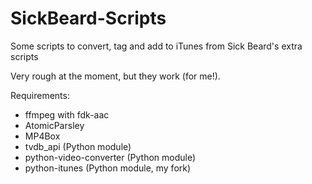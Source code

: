 SickBeard-Scripts
=================

Some scripts to convert, tag and add to iTunes from Sick Beard's extra scripts

Very rough at the moment, but they work (for me!).

Requirements:
- ffmpeg with fdk-aac
- AtomicParsley
- MP4Box
- tvdb_api (Python module)
- python-video-converter (Python module)
- python-itunes (Python module, my fork)
